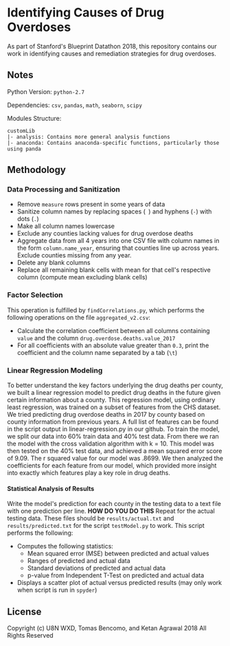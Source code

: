 # Identifying Causes of Drug Overdoses

As part of Stanford's Blueprint Datathon 2018, this repository contains our
work in identifying causes and remediation strategies for drug overdoses.

## Notes
Python Version: `python-2.7`

Dependencies: `csv`, `pandas`, `math`, `seaborn`, `scipy`

Modules Structure:
```
customLib
|- analysis: Contains more general analysis functions
|- anaconda: Contains anaconda-specific functions, particularly those using panda
```

## Methodology

### Data Processing and Sanitization

* Remove `measure` rows present in some years of data
* Sanitize column names by replacing spaces (` `) and hyphens (`-`) with dots (`.`)
* Make all column names lowercase
* Exclude any counties lacking values for drug overdose deaths
* Aggregate data from all 4 years into one CSV file with column names in the form
`column.name_year`, ensuring that counties line up across years. Exclude counties
missing from any year.
* Delete any blank columns
* Replace all remaining blank cells with mean for that cell's respective column (compute mean excluding blank cells)

### Factor Selection
This operation is fulfilled by `findCorrelations.py`, which performs the following
operations on the file `aggregated_v2.csv`:
* Calculate the correlation coefficient between all columns containing `value`
and the column `drug.overdose.deaths.value_2017`
* For all coefficients with an absolute value greater than `0.3`, print the
coefficient and the column name separated by a tab (`\t`)

### Linear Regression Modeling

To better understand the key factors underlying the drug deaths per county, we built a linear regression model to predict drug deaths in the future given certain information about a county. This regression model, using ordinary least regression, was trained on a subset of features from the CHS dataset. We tried predicting drug overdose deaths in 2017 by county based on county information from previous years. A full list of features can be found in the script output in linear-regression.py in our github. To train the model, we split our data into 60% train data and 40% test data. From there we ran the model with the cross validation algorithm with k = 10. This model was then tested on the 40% test data, and achieved a mean squared error score of 9.09. The r squared value for our model was .8699. We then analyzed the coefficients for each feature from our model, which provided more insight into exactly which features play a key role in drug deaths.

#### Statistical Analysis of Results
Write the model's prediction for each county in the testing data to a text file
with one prediction per line. **HOW DO YOU DO THIS** Repeat for the actual
testing data. These files should be `results/actual.txt` and `results/predicted.txt`
for the script `testModel.py` to work. This script performs the following:
* Computes the following statistics:
  * Mean squared error (MSE) between predicted and actual values
  * Ranges of predicted and actual data
  * Standard deviations of predicted and actual data
  * p-value from Independent T-Test on predicted and actual data
* Displays a scatter plot of actual versus predicted results (may only work
  when script is run in `spyder`)

## License

Copyright (c) U8N WXD, Tomas Bencomo, and Ketan Agrawal 2018
All Rights Reserved
